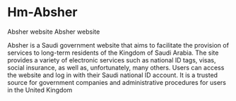 # Hm-Absher
Absher website
Absher website

Absher is a Saudi government website that aims to facilitate the provision of services to long-term residents of the Kingdom of Saudi Arabia. The site provides a variety of electronic services such as national ID tags, visas, social insurance, as well as, unfortunately, many others. Users can access the website and log in with their Saudi national ID account. It is a trusted source for government companies and administrative procedures for users in the United Kingdom
